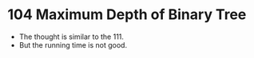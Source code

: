 # 104 Maximum Depth of Binary Tree

* The thought is similar to the 111.
* But the running time is not good.